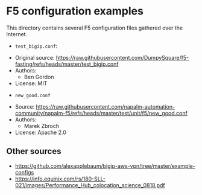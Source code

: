 # F5 configuration examples

This directory contains several F5 configuration files gathered over
the Internet.


* `test_bigip.conf`:

- Original source: https://raw.githubusercontent.com/DumpySquare/f5-fasting/refs/heads/master/test_bigip.conf
- Authors:
  - Ben Gordon
- License: MIT


* `new_good.conf`

- Source: https://raw.githubusercontent.com/napalm-automation-community/napalm-f5/refs/heads/master/test/unit/f5/new_good.conf
- Authors:
  - Marek Zbroch
- License: Apache 2.0


## Other sources

- https://github.com/alexapplebaum/bigip-aws-vpn/tree/master/example-configs
- https://info.equinix.com/rs/180-SLL-021/images/Performance_Hub_colocation_science_0818.pdf


